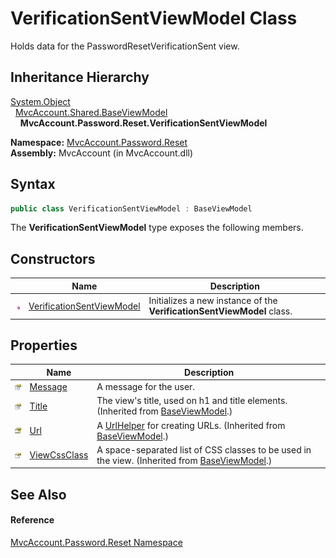 VerificationSentViewModel Class
===============================
Holds data for the PasswordResetVerificationSent view.


Inheritance Hierarchy
---------------------
[System.Object][1]  
  [MvcAccount.Shared.BaseViewModel][2]  
    **MvcAccount.Password.Reset.VerificationSentViewModel**  

**Namespace:** [MvcAccount.Password.Reset][3]  
**Assembly:** MvcAccount (in MvcAccount.dll)

Syntax
------

```csharp
public class VerificationSentViewModel : BaseViewModel
```

The **VerificationSentViewModel** type exposes the following members.


Constructors
------------

                 | Name                           | Description                                                            
---------------- | ------------------------------ | ---------------------------------------------------------------------- 
![Public method] | [VerificationSentViewModel][4] | Initializes a new instance of the **VerificationSentViewModel** class. 


Properties
----------

                      | Name              | Description                                                                                        
--------------------- | ----------------- | -------------------------------------------------------------------------------------------------- 
![Public property]    | [Message][5]      | A message for the user.                                                                            
![Public property]    | [Title][6]        | The view's title, used on h1 and title elements. (Inherited from [BaseViewModel][2].)              
![Protected property] | [Url][7]          | A [UrlHelper][8] for creating URLs. (Inherited from [BaseViewModel][2].)                           
![Public property]    | [ViewCssClass][9] | A space-separated list of CSS classes to be used in the view. (Inherited from [BaseViewModel][2].) 


See Also
--------

#### Reference
[MvcAccount.Password.Reset Namespace][3]  

[1]: http://msdn.microsoft.com/en-us/library/e5kfa45b
[2]: ../../MvcAccount.Shared/BaseViewModel/README.md
[3]: ../README.md
[4]: _ctor.md
[5]: Message.md
[6]: ../../MvcAccount.Shared/BaseViewModel/Title.md
[7]: ../../MvcAccount.Shared/BaseViewModel/Url.md
[8]: http://msdn.microsoft.com/en-us/library/dd492578
[9]: ../../MvcAccount.Shared/BaseViewModel/ViewCssClass.md
[Public method]: ../../_icons/pubmethod.gif "Public method"
[Public property]: ../../_icons/pubproperty.gif "Public property"
[Protected property]: ../../_icons/protproperty.gif "Protected property"